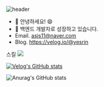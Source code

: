 
![header](https://capsule-render.vercel.app/api?type=Slice&text=yesrin)

- 👀 안녕하세요! 😄
- 🌱 백엔드 개발자로 성장하고 있습니다.
- Email. asjs11@naver.com
- Blog. https://velog.io/@yesrin

스킬
<img src="https://img.shields.io/badge/스택이름-색상코드?style=flat-square&logo=로고명&logoColor=로고색"/>

[![Velog's GitHub stats](https://velog-readme-stats.vercel.app/api?name=yesrin&color=dark)](https://velog.io/@yesrin)

![Anurag's GitHub stats](https://github-readme-stats.vercel.app/api?username=yesrin&show_icons=true&theme=radical)




